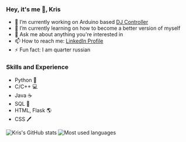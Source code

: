 ### Hey, it's me 👋, Kris

- 🔭 I’m currently working on Arduino based [DJ Controller](https://github.com/krispetrov/dj-controller)
- 🌱 I’m currently learning on how to become a better version of myself
- 💬 Ask me about anything you're interested in
- 📫 How to reach me: [LinkedIn Profile](https://www.linkedin.com/in/kris-petrov/)
- ⚡ Fun fact: I am quarter russian

### Skills and Experience
- Python 🐍
- C/C++ 💻
- Java ☕
- SQL 💾
- HTML, Flask 🌎
- CSS 🖊


![Kris's GitHub stats](https://github-readme-stats.vercel.app/api?username=krispetrov&show_icons=true&theme=calm)
![Most used languages](https://github-readme-stats.vercel.app/api/top-langs/?username=krispetrov&layout=compact&theme=calm)
